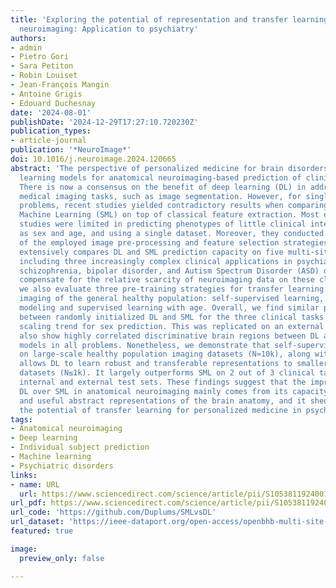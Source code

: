 ```yaml
---
title: 'Exploring the potential of representation and transfer learning for anatomical
  neuroimaging: Application to psychiatry'
authors:
- admin
- Pietro Gori
- Sara Petiton
- Robin Louiset
- Jean-François Mangin
- Antoine Grigis
- Edouard Duchesnay
date: '2024-08-01'
publishDate: '2024-12-29T17:27:10.720230Z'
publication_types:
- article-journal
publication: '*NeuroImage*'
doi: 10.1016/j.neuroimage.2024.120665
abstract: 'The perspective of personalized medicine for brain disorders requires efficient
  learning models for anatomical neuroimaging-based prediction of clinical conditions.
  There is now a consensus on the benefit of deep learning (DL) in addressing many
  medical imaging tasks, such as image segmentation. However, for single-subject prediction
  problems, recent studies yielded contradictory results when comparing DL with Standard
  Machine Learning (SML) on top of classical feature extraction. Most existing comparative
  studies were limited in predicting phenotypes of little clinical interest, such
  as sex and age, and using a single dataset. Moreover, they conducted a limited analysis
  of the employed image pre-processing and feature selection strategies. This paper
  extensively compares DL and SML prediction capacity on five multi-site problems,
  including three increasingly complex clinical applications in psychiatry namely
  schizophrenia, bipolar disorder, and Autism Spectrum Disorder (ASD) diagnosis. To
  compensate for the relative scarcity of neuroimaging data on these clinical datasets,
  we also evaluate three pre-training strategies for transfer learning from brain
  imaging of the general healthy population: self-supervised learning, generative
  modeling and supervised learning with age. Overall, we find similar performance
  between randomly initialized DL and SML for the three clinical tasks and a similar
  scaling trend for sex prediction. This was replicated on an external dataset. We
  also show highly correlated discriminative brain regions between DL and linear ML
  models in all problems. Nonetheless, we demonstrate that self-supervised pre-training
  on large-scale healthy population imaging datasets (N≈10k), along with Deep Ensemble,
  allows DL to learn robust and transferable representations to smaller-scale clinical
  datasets (N≤1k). It largely outperforms SML on 2 out of 3 clinical tasks both in
  internal and external test sets. These findings suggest that the improvement of
  DL over SML in anatomical neuroimaging mainly comes from its capacity to learn meaningful
  and useful abstract representations of the brain anatomy, and it sheds light on
  the potential of transfer learning for personalized medicine in psychiatry'
tags:
- Anatomical neuroimaging
- Deep learning
- Individual subject prediction
- Machine learning
- Psychiatric disorders
links:
- name: URL
  url: https://www.sciencedirect.com/science/article/pii/S1053811924001605
url_pdf: https://www.sciencedirect.com/science/article/pii/S1053811924001605
url_code: 'https://github.com/Duplums/SMLvsDL'
url_dataset: 'https://ieee-dataport.org/open-access/openbhb-multi-site-brain-mri-dataset-age-prediction-and-debiasing'
featured: true

image:
  preview_only: false

---
```

